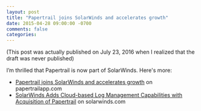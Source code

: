 ```yaml
---
layout: post
title: "Papertrail joins SolarWinds and accelerates growth"
date: 2015-04-28 09:00:00 -0700
comments: false
categories:
---
```


(This post was actually published on July 23, 2016 when I realized that the
draft was never published)

I’m thrilled that Papertrail is now part of SolarWinds. Here's more:

* [Papertrail joins SolarWinds and accelerates growth](http://blog.papertrailapp.com/papertrail-joins-solarwinds-and-accelerates-growth/) on papertrailapp.com
* [SolarWinds Adds Cloud-based Log Management Capabilities with Acquisition of Papertrail](http://www.solarwinds.com/company/newsroom/press_releases/solarwinds_adds_cloud_based_log_management_acquisition_of_papertrail.aspx) on solarwinds.com
